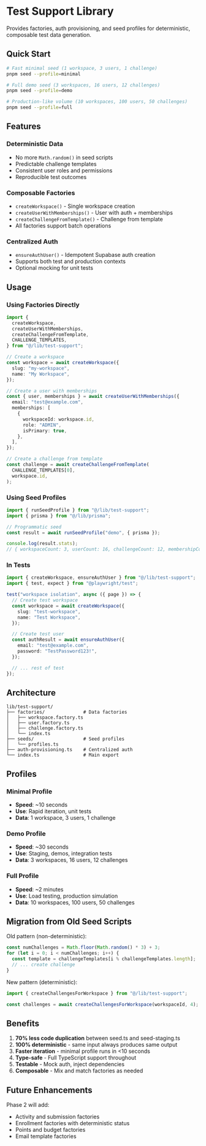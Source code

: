 # Test Support Library

Provides factories, auth provisioning, and seed profiles for deterministic, composable test data generation.

## Quick Start

```bash
# Fast minimal seed (1 workspace, 3 users, 1 challenge)
pnpm seed --profile=minimal

# Full demo seed (3 workspaces, 16 users, 12 challenges)
pnpm seed --profile=demo

# Production-like volume (10 workspaces, 100 users, 50 challenges)
pnpm seed --profile=full
```

## Features

### Deterministic Data
- No more `Math.random()` in seed scripts
- Predictable challenge templates
- Consistent user roles and permissions
- Reproducible test outcomes

### Composable Factories
- `createWorkspace()` - Single workspace creation
- `createUserWithMemberships()` - User with auth + memberships
- `createChallengeFromTemplate()` - Challenge from template
- All factories support batch operations

### Centralized Auth
- `ensureAuthUser()` - Idempotent Supabase auth creation
- Supports both test and production contexts
- Optional mocking for unit tests

## Usage

### Using Factories Directly

```typescript
import {
  createWorkspace,
  createUserWithMemberships,
  createChallengeFromTemplate,
  CHALLENGE_TEMPLATES,
} from "@/lib/test-support";

// Create a workspace
const workspace = await createWorkspace({
  slug: "my-workspace",
  name: "My Workspace",
});

// Create a user with memberships
const { user, memberships } = await createUserWithMemberships({
  email: "test@example.com",
  memberships: [
    {
      workspaceId: workspace.id,
      role: "ADMIN",
      isPrimary: true,
    },
  ],
});

// Create a challenge from template
const challenge = await createChallengeFromTemplate(
  CHALLENGE_TEMPLATES[0],
  workspace.id,
);
```

### Using Seed Profiles

```typescript
import { runSeedProfile } from "@/lib/test-support";
import { prisma } from "@/lib/prisma";

// Programmatic seed
const result = await runSeedProfile("demo", { prisma });

console.log(result.stats);
// { workspaceCount: 3, userCount: 16, challengeCount: 12, membershipCount: 16 }
```

### In Tests

```typescript
import { createWorkspace, ensureAuthUser } from "@/lib/test-support";
import { test, expect } from "@playwright/test";

test("workspace isolation", async ({ page }) => {
  // Create test workspace
  const workspace = await createWorkspace({
    slug: "test-workspace",
    name: "Test Workspace",
  });

  // Create test user
  const authResult = await ensureAuthUser({
    email: "test@example.com",
    password: "TestPassword123!",
  });

  // ... rest of test
});
```

## Architecture

```
lib/test-support/
├── factories/              # Data factories
│   ├── workspace.factory.ts
│   ├── user.factory.ts
│   ├── challenge.factory.ts
│   └── index.ts
├── seeds/                  # Seed profiles
│   └── profiles.ts
├── auth-provisioning.ts    # Centralized auth
└── index.ts                # Main export
```

## Profiles

### Minimal Profile
- **Speed**: ~10 seconds
- **Use**: Rapid iteration, unit tests
- **Data**: 1 workspace, 3 users, 1 challenge

### Demo Profile
- **Speed**: ~30 seconds
- **Use**: Staging, demos, integration tests
- **Data**: 3 workspaces, 16 users, 12 challenges

### Full Profile
- **Speed**: ~2 minutes
- **Use**: Load testing, production simulation
- **Data**: 10 workspaces, 100 users, 50 challenges

## Migration from Old Seed Scripts

Old pattern (non-deterministic):
```typescript
const numChallenges = Math.floor(Math.random() * 3) + 3;
for (let i = 0; i < numChallenges; i++) {
  const template = challengeTemplates[i % challengeTemplates.length];
  // ... create challenge
}
```

New pattern (deterministic):
```typescript
import { createChallengesForWorkspace } from "@/lib/test-support";

const challenges = await createChallengesForWorkspace(workspaceId, 4);
```

## Benefits

1. **70% less code duplication** between seed.ts and seed-staging.ts
2. **100% deterministic** - same input always produces same output
3. **Faster iteration** - minimal profile runs in <10 seconds
4. **Type-safe** - Full TypeScript support throughout
5. **Testable** - Mock auth, inject dependencies
6. **Composable** - Mix and match factories as needed

## Future Enhancements

Phase 2 will add:
- Activity and submission factories
- Enrollment factories with deterministic status
- Points and budget factories
- Email template factories
